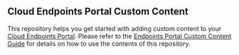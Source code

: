 ## Cloud Endpoints Portal Custom Content

This repository helps you get started with adding custom content to your [Cloud
Endpoints Portal](https://cloud.google.com/endpoints/docs/dev-portal-overview).
Please refer to the [Endpoints Portal Custom Content
Guide](https://cloud.google.com/endpoints/docs/dev-portal-add-custom-content)
for details on how to use the contents of this repository.
